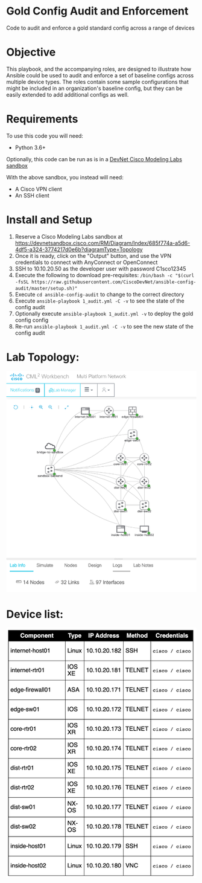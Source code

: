 # Gold Config Audit and Enforcement
Code to audit and enforce a gold standard config across a range of devices

# Objective 
This playbook, and the accompanying roles, are designed to illustrate how Ansible could be used to audit and enforce a set of baseline configs across multiple device types. The roles contain some sample configurations that might be included in an organization's baseline config, but they can be easily extended to add additional configs as well. 

# Requirements

To use this code you will need:

* Python 3.6+

Optionally, this code can be run as is in a [DevNet Cisco Modeling Labs sandbox](https://devnetsandbox.cisco.com/RM/Diagram/Index/685f774a-a5d6-4df5-a324-3774217d0e6b?diagramType=Topology)

With the above sandbox, you instead will need:
* A Cisco VPN client
* An SSH client

# Install and Setup

1. Reserve a Cisco Modeling Labs sandbox at https://devnetsandbox.cisco.com/RM/Diagram/Index/685f774a-a5d6-4df5-a324-3774217d0e6b?diagramType=Topology
1. Once it is ready, click on the "Output" button, and use the VPN credentials to connect with AnyConnect or OpenConnect
1. SSH to 10.10.20.50 as the developer user with password C1sco12345
1. Execute the following to download pre-requisites: `/bin/bash -c "$(curl -fsSL https://raw.githubusercontent.com/CiscoDevNet/ansible-config-audit/master/setup.sh)"`
1. Execute `cd ansible-config-audit` to change to the correct directory
1. Execute `ansible-playbook 1_audit.yml -C -v` to see the state of the config audit
1. Optionally execute `ansible-playbook 1_audit.yml -v` to deploy the gold config config
1. Re-run `ansible-playbook 1_audit.yml -C -v` to see the new state of the config audit


# Lab Topology: 
![Topology Diagram](images/topology.jpg "Topology Diagram")

# Device list:
![Device List](images/devices.png "Device List")

